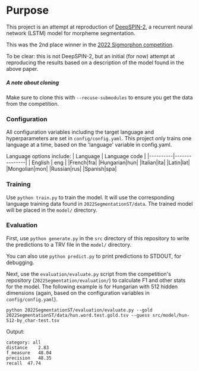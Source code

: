 # Purpose
This project is an attempt at reproduction of [DeepSPIN-2](https://aclanthology.org/2022.sigmorphon-1.14/), a recurrent neural network (LSTM) model for morpheme segmentation.

This was the 2nd place winner in the [2022 Sigmorphon competition](https://github.com/sigmorphon/2022SegmentationST/).

To be clear: this is not DeepSPIN-2, but an initial (for now) attempt at reproducing the results based on a description of the model found in the above paper.

##### A note about cloning
Make sure to clone this with `--recuse-submodules` to ensure you get the data from the competition.

### Configuration
All configuration variables including the target language and hyperparameters are set in `config/config.yaml`. This project only trains one language at a time, based on the 'language' variable in config.yaml.

Language options include:
| Language | Language code |
|----------|---------------|
| English | eng |
|French|fra|
|Hungarian|hun|
|Italian|ita|
|Latin|lat|
|Mongolian|mon|
|Russian|rus|
|Spanish|spa|

### Training
Use `python train.py` to train the model. It will use the corresponding language training data found in `2022SegmentationST/data`. The trained model will be placed in the `model/` directory.

### Evaluation
First, use `python generate.py` in the `src` directory of this repository to write the predictions to a TRV file in the `model/` directory.

You can also use `python predict.py` to print predictions to STDOUT, for debugging.

Next, use the `evaluation/evaluate.py` script from the competition's repository (`2022Segmentation/evaluation/`) to calculate F1 and other stats for the model. The following example is for Hungarian with 512 hidden dimensions (again, based on the configuration variables in `config/config.yaml`).

```
python 2022SegmentationST/evaluation/evaluate.py --gold 2022SegmentationST/data/hun.word.test.gold.tsv --guess src/model/hun-512-by_char-test.tsv
```

Output:
```
category: all
distance	2.83
f_measure	48.04
precision	48.35
recall	47.74
```



